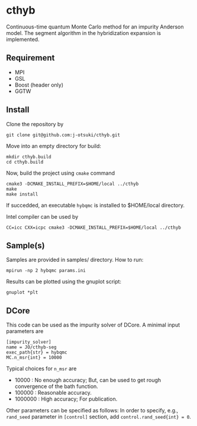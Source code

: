 # cthyb

Continuous-time quantum Monte Carlo method for an impurity Anderson model. The segment algorithm in the hybridization expansion is implemented.

## Requirement

- MPI
- GSL
- Boost (header only)
- GGTW

## Install

Clone the repository by
```
git clone git@github.com:j-otsuki/cthyb.git
```
Move into an empty directory for build:
```
mkdir cthyb.build
cd cthyb.build
```
Now, build the project using ``cmake`` command 
```
cmake3 -DCMAKE_INSTALL_PREFIX=$HOME/local ../cthyb
make
make install
```
If succedded, an executable ``hybqmc`` is installed to $HOME/local directory.

Intel compiler can be used by
```
CC=icc CXX=icpc cmake3 -DCMAKE_INSTALL_PREFIX=$HOME/local ../cthyb
```

## Sample(s)

Samples are provided in samples/ directory.
How to run: 
```
mpirun -np 2 hybqmc params.ini
```
Results can be plotted using the gnuplot script:
```
gnuplot *plt
```

## DCore

This code can be used as the impurity solver of DCore.
A minimal input parameters are
```
[impurity_solver]
name = JO/cthyb-seg
exec_path{str} = hybqmc
MC.n_msr{int} = 10000
```
Typical choices for ``n_msr`` are

- 10000 : No enough accuracy; But, can be used to get rough convergence of the bath function. 
- 100000 : Reasonable accuracy.
- 1000000 : High accuracy; For publication.

Other parameters can be specified as follows:
In order to specify, e.g., ``rand_seed`` parameter in ``[control]`` section, add  ``control.rand_seed{int} = 0``.
